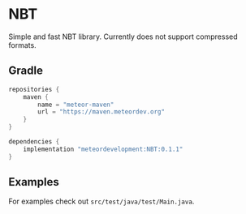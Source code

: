 # NBT
Simple and fast NBT library. Currently does not support compressed formats.

## Gradle
```groovy
repositories {
    maven {
        name = "meteor-maven"
        url = "https://maven.meteordev.org"
    }
}

dependencies {
    implementation "meteordevelopment:NBT:0.1.1"
}
```

## Examples
For examples check out `src/test/java/test/Main.java`.  
